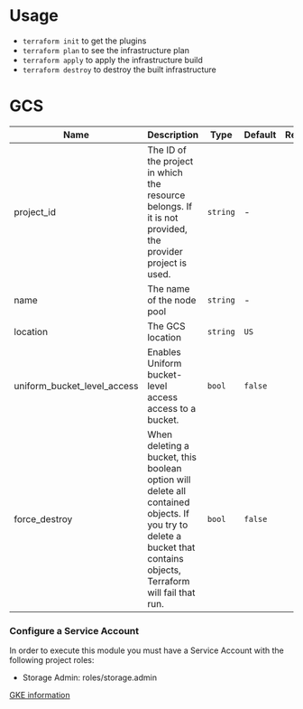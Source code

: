# Usage

- `terraform init` to get the plugins
- `terraform plan` to see the infrastructure plan
- `terraform apply` to apply the infrastructure build
- `terraform destroy` to destroy the built infrastructure


# GCS

| Name | Description | Type | Default | Required |
|------|-------------|------|---------|:--------:|
| project\_id | The ID of the project in which the resource belongs. If it is not provided, the provider project is used. | `string` | - | no |
| name | The name of the node pool | `string` | - | yes |
| location | The GCS location | `string` | `US` | no |
| uniform_bucket_level_access | Enables Uniform bucket-level access access to a bucket. | `bool` | `false` | no |
| force_destroy | When deleting a bucket, this boolean option will delete all contained objects. If you try to delete a bucket that contains objects, Terraform will fail that run. | `bool` | `false` | no |


### Configure a Service Account
In order to execute this module you must have a Service Account with the following project roles:

- Storage Admin: roles/storage.admin

[GKE information](https://github.com/terraform-google-modules/terraform-google-kubernetes-engine)